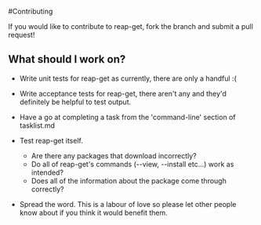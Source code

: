 #Contributing

If you would like to contribute to reap-get, fork the branch and submit a pull request!

## What should I work on?

- Write unit tests for reap-get as currently, there are only a handful :(
- Write acceptance tests for reap-get, there aren't any and they'd definitely be helpful to test output.
- Have a go at completing a task from the 'command-line' section of tasklist.md
- Test reap-get itself.
    - Are there any packages that download incorrectly?
    - Do all of reap-get's commands (--view, --install etc...) work as intended?
    - Does all of the information about the package come through correctly?

- Spread the word. This is a labour of love so please let other people know about if you
  think it would benefit them.  


